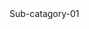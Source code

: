 
<html>
  <head>
    <meta charset="utf-8">
    <title> P.A.C.T.S. </title>
  </head>
  
 
  
  <body>
    Sub-catagory-01
    
  


    
  </body>
  </html>
  
  
    

